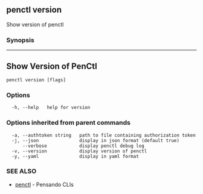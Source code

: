 ## penctl version

Show version of penctl

### Synopsis



------------------------
 Show Version of PenCtl 
------------------------


```
penctl version [flags]
```

### Options

```
  -h, --help   help for version
```

### Options inherited from parent commands

```
  -a, --authtoken string   path to file containing authorization token
  -j, --json               display in json format (default true)
      --verbose            display penctl debug log
  -v, --version            display version of penctl
  -y, --yaml               display in yaml format
```

### SEE ALSO
* [penctl](penctl.md)	 - Pensando CLIs

